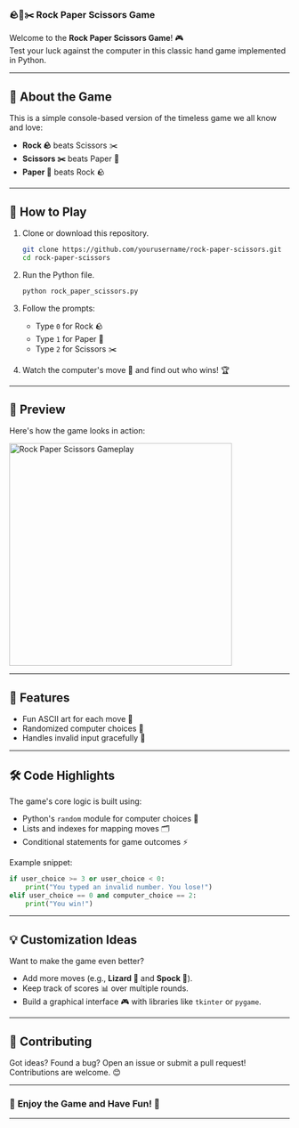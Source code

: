 ### 🪨📜✂️ Rock Paper Scissors Game

Welcome to the **Rock Paper Scissors Game**! 🎮  
Test your luck against the computer in this classic hand game implemented in Python.  

---

## 🧩 **About the Game**
This is a simple console-based version of the timeless game we all know and love:  
- **Rock 🪨** beats Scissors ✂️  
- **Scissors ✂️** beats Paper 📜  
- **Paper 📜** beats Rock 🪨  

---

## 🚀 **How to Play**

1. Clone or download this repository.  
   ```bash
   git clone https://github.com/yourusername/rock-paper-scissors.git
   cd rock-paper-scissors
   ```

2. Run the Python file.  
   ```bash
   python rock_paper_scissors.py
   ```

3. Follow the prompts:  
   - Type `0` for Rock 🪨  
   - Type `1` for Paper 📜  
   - Type `2` for Scissors ✂️  

4. Watch the computer's move 🤖 and find out who wins! 🏆

---

## 📸 **Preview**
Here's how the game looks in action:  

<img src="https://media.giphy.com/media/l41lFw057lAJQMwg0/giphy.gif" alt="Rock Paper Scissors Gameplay" width="400" />

---

## 🌟 **Features**
- Fun ASCII art for each move 🎨  
- Randomized computer choices 🤖  
- Handles invalid input gracefully 🚫  

---

## 🛠 **Code Highlights**
The game's core logic is built using:  
- Python's `random` module for computer choices 🎲  
- Lists and indexes for mapping moves 🗂  
- Conditional statements for game outcomes ⚡  

Example snippet:  
```python
if user_choice >= 3 or user_choice < 0:
    print("You typed an invalid number. You lose!")
elif user_choice == 0 and computer_choice == 2:
    print("You win!")
```

---

## 💡 **Customization Ideas**
Want to make the game even better?  
- Add more moves (e.g., **Lizard 🦎** and **Spock 🖖**).  
- Keep track of scores 📊 over multiple rounds.  
- Build a graphical interface 🎮 with libraries like `tkinter` or `pygame`.  

---

## 🤝 **Contributing**
Got ideas? Found a bug? Open an issue or submit a pull request! Contributions are welcome. 😊  

---

### 🎉 **Enjoy the Game and Have Fun!** 🎉

---

